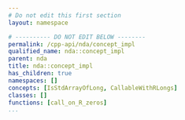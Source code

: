 ```yaml
---
# Do not edit this first section
layout: namespace

# ---------- DO NOT EDIT BELOW --------
permalink: /cpp-api/nda/concept_impl
qualified_name: nda::concept_impl
parent: nda
title: nda::concept_impl
has_children: true
namespaces: []
concepts: [IsStdArrayOfLong, CallableWithRLongs]
classes: []
functions: [call_on_R_zeros]
...
```



